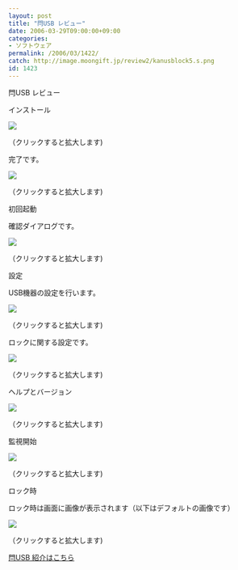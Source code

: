 ```yaml
---
layout: post
title: "閂USB レビュー"
date: 2006-03-29T09:00:00+09:00
categories:
- ソフトウェア
permalink: /2006/03/1422/
catch: http://image.moongift.jp/review2/kanusblock5.s.png
id: 1423
---
```

閂USB レビュー  
<!--more-->

インストール

  

[![](http://image.moongift.jp/review2/kanusblock1.s.png)](http://image.moongift.jp/review2/kanusblock1.png)  
  
（クリックすると拡大します)

  

完了です。

  

[![](http://image.moongift.jp/review2/kanusblock2.s.png)](http://image.moongift.jp/review2/kanusblock2.png)  
  
（クリックすると拡大します)

  

初回起動

  

確認ダイアログです。

  

[![](http://image.moongift.jp/review2/kanusblock3.s.png)](http://image.moongift.jp/review2/kanusblock3.png)  
  
（クリックすると拡大します)

  

設定

  

USB機器の設定を行います。

  

[![](http://image.moongift.jp/review2/kanusblock4.s.png)](http://image.moongift.jp/review2/kanusblock4.png)  
  
（クリックすると拡大します)

  

ロックに関する設定です。

  

[![](http://image.moongift.jp/review2/kanusblock5.s.png)](http://image.moongift.jp/review2/kanusblock5.png)  
  
（クリックすると拡大します)

  

ヘルプとバージョン

  

[![](http://image.moongift.jp/review2/kanusblock6.s.png)](http://image.moongift.jp/review2/kanusblock6.png)  
  
（クリックすると拡大します)

  

監視開始

  

[![](http://image.moongift.jp/review2/kanusblock7.s.png)](http://image.moongift.jp/review2/kanusblock7.png)  
  
（クリックすると拡大します)

  

ロック時

  

ロック時は画面に画像が表示されます（以下はデフォルトの画像です）

  

[![](http://image.moongift.jp/review2/kanusblock8.s.png)](http://image.moongift.jp/review2/kanusblock8.png)  
  
（クリックすると拡大します)

  

[閂USB 紹介はこちら](http://fw.moongift.jp/intro/i-1416.html)

